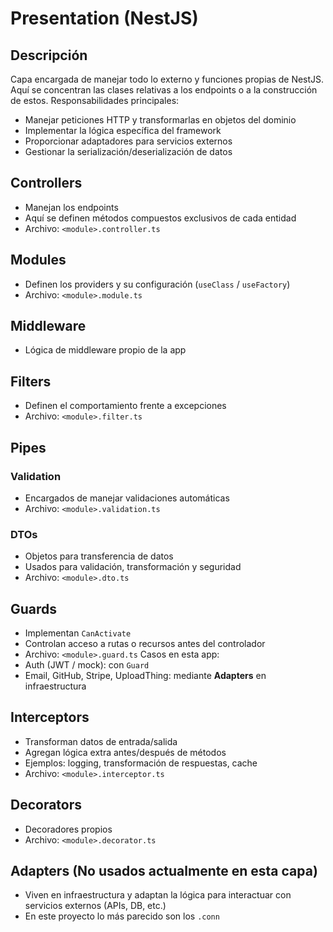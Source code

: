 # Presentation (NestJS)

## Descripción

Capa encargada de manejar todo lo externo y funciones propias de NestJS. Aquí se concentran las clases relativas a los endpoints o a la construcción de estos.
Responsabilidades principales:

- Manejar peticiones HTTP y transformarlas en objetos del dominio
- Implementar la lógica específica del framework
- Proporcionar adaptadores para servicios externos
- Gestionar la serialización/deserialización de datos

## Controllers

- Manejan los endpoints
- Aquí se definen métodos compuestos exclusivos de cada entidad
- Archivo: `<module>.controller.ts`

## Modules

- Definen los providers y su configuración (`useClass` / `useFactory`)
- Archivo: `<module>.module.ts`

## Middleware

- Lógica de middleware propio de la app

## Filters

- Definen el comportamiento frente a excepciones
- Archivo: `<module>.filter.ts`

## Pipes

### Validation

- Encargados de manejar validaciones automáticas
- Archivo: `<module>.validation.ts`

### DTOs

- Objetos para transferencia de datos
- Usados para validación, transformación y seguridad
- Archivo: `<module>.dto.ts`

## Guards

- Implementan `CanActivate`
- Controlan acceso a rutas o recursos antes del controlador
- Archivo: `<module>.guard.ts`
  Casos en esta app:
- Auth (JWT / mock): con `Guard`
- Email, GitHub, Stripe, UploadThing: mediante **Adapters** en infraestructura

## Interceptors

- Transforman datos de entrada/salida
- Agregan lógica extra antes/después de métodos
- Ejemplos: logging, transformación de respuestas, cache
- Archivo: `<module>.interceptor.ts`

## Decorators

- Decoradores propios
- Archivo: `<module>.decorator.ts`

## Adapters (No usados actualmente en esta capa)

- Viven en infraestructura y adaptan la lógica para interactuar con servicios externos (APIs, DB, etc.)
- En este proyecto lo más parecido son los `.conn`
